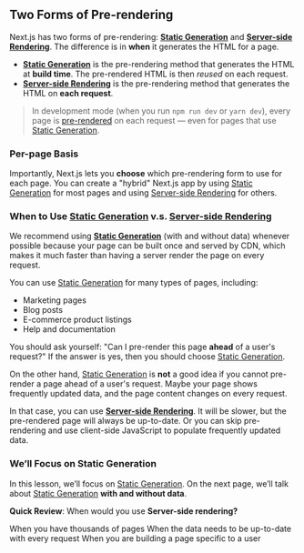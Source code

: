 ## Two Forms of Pre-rendering

Next.js has two forms of pre-rendering: [**Static Generation**](https://www.nextjs.cn/docs/basic-features/pages#static-generation-recommended) and [**Server-side Rendering**](https://www.nextjs.cn/docs/basic-features/pages#server-side-rendering). The difference is in **when** it generates the HTML for a page.

+   [**Static Generation**](https://www.nextjs.cn/docs/basic-features/pages#static-generation-recommended) is the pre-rendering method that generates the HTML at **build time**. The pre-rendered HTML is then *reused* on each request.
+   [**Server-side Rendering**](https://www.nextjs.cn/docs/basic-features/pages#server-side-rendering) is the pre-rendering method that generates the HTML on **each request**.

> In development mode (when you run `npm run dev` or `yarn dev`), every page is [pre-rendered](https://www.nextjs.cn/docs/basic-features/pages#pre-rendering) on each request — even for pages that use [Static Generation](https://www.nextjs.cn/docs/basic-features/pages#static-generation-recommended).

### Per-page Basis

Importantly, Next.js lets you **choose** which pre-rendering form to use for each page. You can create a "hybrid" Next.js app by using [Static Generation](https://www.nextjs.cn/docs/basic-features/pages#static-generation-recommended) for most pages and using [Server-side Rendering](https://www.nextjs.cn/docs/basic-features/pages#server-side-rendering) for others.

### When to Use [Static Generation](https://www.nextjs.cn/docs/basic-features/pages#static-generation-recommended) v.s. [Server-side Rendering](https://www.nextjs.cn/docs/basic-features/pages#server-side-rendering)

We recommend using [**Static Generation**](https://www.nextjs.cn/docs/basic-features/pages#static-generation-recommended) (with and without data) whenever possible because your page can be built once and served by CDN, which makes it much faster than having a server render the page on every request.

You can use [Static Generation](https://www.nextjs.cn/docs/basic-features/pages#static-generation-recommended) for many types of pages, including:

+   Marketing pages
+   Blog posts
+   E-commerce product listings
+   Help and documentation

You should ask yourself: "Can I pre-render this page **ahead** of a user's request?" If the answer is yes, then you should choose [Static Generation](https://www.nextjs.cn/docs/basic-features/pages#static-generation-recommended).

On the other hand, [Static Generation](https://www.nextjs.cn/docs/basic-features/pages#static-generation-recommended) is **not** a good idea if you cannot pre-render a page ahead of a user's request. Maybe your page shows frequently updated data, and the page content changes on every request.

In that case, you can use [**Server-side Rendering**](https://www.nextjs.cn/docs/basic-features/pages#server-side-rendering). It will be slower, but the pre-rendered page will always be up-to-date. Or you can skip pre-rendering and use client-side JavaScript to populate frequently updated data.

### We’ll Focus on Static Generation

In this lesson, we’ll focus on [Static Generation](https://www.nextjs.cn/docs/basic-features/pages#static-generation-recommended). On the next page, we’ll talk about [Static Generation](https://www.nextjs.cn/docs/basic-features/pages#static-generation-recommended) **with and without data**.

**Quick Review**: When would you use **Server-side rendering?**

When you have thousands of pages When the data needs to be up-to-date with every request When you are building a page specific to a user